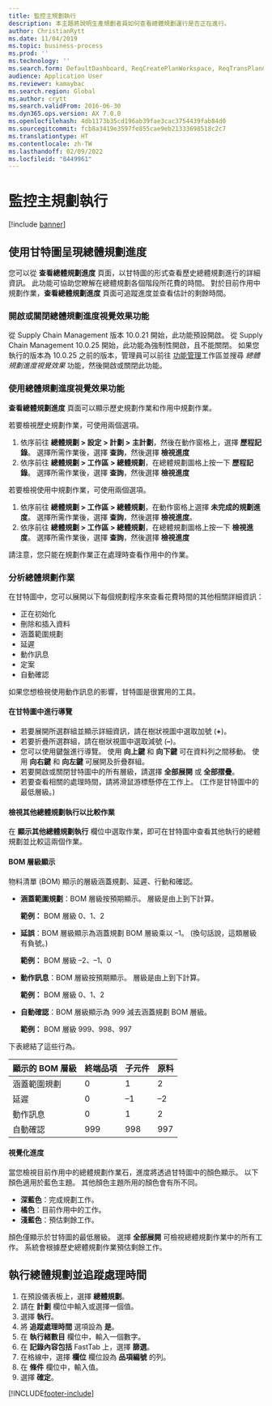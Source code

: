 ```yaml
---
title: 監控主規劃執行
description: 本主題將說明生產規劃者員如何查看總體規劃運行是否正在進行。
author: ChristianRytt
ms.date: 11/04/2019
ms.topic: business-process
ms.prod: ''
ms.technology: ''
ms.search.form: DefaultDashboard, ReqCreatePlanWorkspace, ReqTransPlanCard, SysQueryForm, InventItemIdLookupSimple, ReqLog, ReqProcessTaskTrace
audience: Application User
ms.reviewer: kamaybac
ms.search.region: Global
ms.author: crytt
ms.search.validFrom: 2016-06-30
ms.dyn365.ops.version: AX 7.0.0
ms.openlocfilehash: 4db1173b35cd196ab39fae3cac3754439fab84d0
ms.sourcegitcommit: fcb8a3419e3597fe855cae9eb21333698518c2c7
ms.translationtype: HT
ms.contentlocale: zh-TW
ms.lasthandoff: 02/09/2022
ms.locfileid: "8449961"
---
```

# <a name="monitor-a-master-planning-run"></a>監控主規劃執行

[!include [banner](../../includes/banner.md)]

## <a name="use-a-gantt-chart-to-visualize-master-planning-progress"></a>使用甘特圖呈現總體規劃進度

您可以從 **查看總體規劃進度** 頁面，以甘特圖的形式查看歷史總體規劃進行的詳細資訊。 此功能可協助您瞭解在總體規劃各個階段所花費的時間。 對於目前作用中規劃作業，**查看總體規劃進度** 頁面可追蹤進度並查看估計的剩餘時間。

### <a name="turn-the-master-plan-progress-visualization-feature-on-or-off"></a>開啟或關閉總體規劃進度視覺效果功能

從 Supply Chain Management 版本 10.0.21 開始，此功能預設開啟。 從 Supply Chain Management 10.0.25 開始，此功能為強制性開啟，且不能關閉。 如果您執行的版本為 10.0.25 之前的版本，管理員可以前往 [功能管理](../../../fin-ops-core/fin-ops/get-started/feature-management/feature-management-overview.md)工作區並搜尋 *總體規劃進度視覺效果* 功能，然後開啟或關閉此功能。

### <a name="use-the-master-plan-progress-visualization-feature"></a>使用總體規劃進度視覺效果功能

**查看總體規劃進度** 頁面可以顯示歷史規劃作業和作用中規劃作業。 

若要檢視歷史規劃作業，可使用兩個選項。 

1. 依序前往 **總體規劃 \> 設定 \> 計劃 \> 主計劃**，然後在動作窗格上，選擇 **歷程記錄**。 選擇所需作業後，選擇 **查詢**，然後選擇 **檢視進度**
1. 依序前往 **總體規劃 \> 工作區 \> 總體規劃**，在總體規劃圖格上按一下 **歷程記錄**。 選擇所需作業後，選擇 **查詢**，然後選擇 **檢視進度**

若要檢視使用中規劃作業，可使用兩個選項。 
1. 依序前往 **總體規劃 \> 工作區 \> 總體規劃**，在動作窗格上選擇 **未完成的規劃進度**。 選擇所需作業後，選擇 **查詢**，然後選擇 **檢視進度**。
1. 依序前往 **總體規劃 \> 工作區 \> 總體規劃**，在總體規劃圖格上按一下 **檢視進度**。 選擇所需作業後，選擇 **查詢**，然後選擇 **檢視進度**

請注意，您只能在規劃作業正在處理時查看作用中的作業。

### <a name="analyze-a-master-planning-job"></a>分析總體規劃作業

在甘特圖中，您可以展開以下每個規劃程序來查看花費時間的其他相關詳細資訊：

- 正在初始化
- 刪除和插入資料
- 涵蓋範圍規劃
- 延遲
- 動作訊息
- 定案
- 自動確認

如果您想檢視使用動作訊息的影響，甘特圖是很實用的工具。

#### <a name="navigation-in-the-gantt-chart"></a>在甘特圖中進行導覽

- 若要展開所選群組並顯示詳細資訊，請在樹狀視圖中選取加號 (**+**)。
- 若要折疊所選群組，請在樹狀視圖中選取減號 (**–**)。
- 您可以使用鍵盤進行導覽。 使用 **向上鍵** 和 **向下鍵** 可在資料列之間移動。 使用 **向右鍵** 和 **向左鍵** 可展開及折疊群組。
- 若要開啟或關閉甘特圖中的所有層級，請選擇 **全部展開** 或 **全部摺疊**。
- 若要查看相關的處理時間，請將滑鼠游標懸停在工作上。 (工作是甘特圖中的最低層級。)

#### <a name="view-an-additional-master-planning-run-to-compare-jobs"></a>檢視其他總體規劃執行以比較作業

在 **顯示其他總體規劃執行** 欄位中選取作業，即可在甘特圖中查看其他執行的總體規劃並比較這兩個作業。

#### <a name="bom-level-display"></a>BOM 層級顯示

物料清單 (BOM) 顯示的層級涵蓋規劃、延遲、行動和確認。

- **涵蓋範圍規劃**：BOM 層級按預期顯示。 層級是由上到下計算。

    **範例：** BOM 層級 0、1、2

- **延誤**：BOM 層級顯示為涵蓋規劃 BOM 層級乘以 –1。 (換句話說，這類層級有負號。)

    **範例：** BOM 層級 –2、–1、0

- **動作訊息**：BOM 層級按預期顯示。 層級是由上到下計算。

    **範例：** BOM 層級 0、1、2

- **自動確認**：BOM 層級顯示為 999 減去涵蓋規劃 BOM 層級。

    **範例：** BOM 層級 999、998、997

下表總結了這些行為。

| 顯示的 BOM 層級 | 終端品項 | 子元件 | 原料 |
|---|---|---|---|
| 涵蓋範圍規劃 | 0 | 1 | 2 |
| 延遲 | 0 | –1 | –2 |
| 動作訊息 | 0 | 1 | 2 |
| 自動確認 | 999 | 998 | 997 |

#### <a name="visualize-progress"></a>視覺化進度

當您檢視目前作用中的總體規劃作業石，進度將透過甘特圖中的顏色顯示。 以下顏色適用於藍色主題。 其他顏色主題所用的顏色會有所不同。

- **深藍色**：完成規劃工作。
- **橘色**：目前作用中的工作。
- **淺藍色**：預估剩餘工作。

顏色僅顯示於甘特圖的最低層級。 選擇 **全部展開** 可檢視總體規劃作業中的所有工作。 系統會根據歷史總體規劃作業預估剩餘工作。

## <a name="run-master-planning-and-track-processing-time"></a>執行總體規劃並追蹤處理時間

1. 在預設儀表板上，選擇 **總體規劃**。
1. 請在 **計劃** 欄位中輸入或選擇一個值。
1. 選擇 **執行**。
1. 將 **追蹤處理時間** 選項設為 **是**。
1. 在 **執行緒數目** 欄位中，輸入一個數字。
1. 在 **記錄內容包括** FastTab 上，選擇 **篩選**。
1. 在格線中，選擇 **欄位** 欄位設為 **品項編號** 的列。
1. 在 **條件** 欄位中，輸入值。
1. 選擇 **確定**。


[!INCLUDE[footer-include](../../../includes/footer-banner.md)]